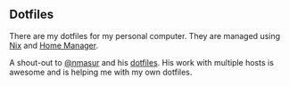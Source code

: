 ## Dotfiles

There are my dotfiles for my personal computer. They are managed using [Nix](https://nixos.org/) and [Home Manager](https://github.com/nix-community/home-manager).

A shout-out to [@nmasur](https://github.com/nmasur) and his [dotfiles](https://github.com/nmasur/dotfiles). His work with multiple hosts is awesome and is helping me with my own dotfiles.